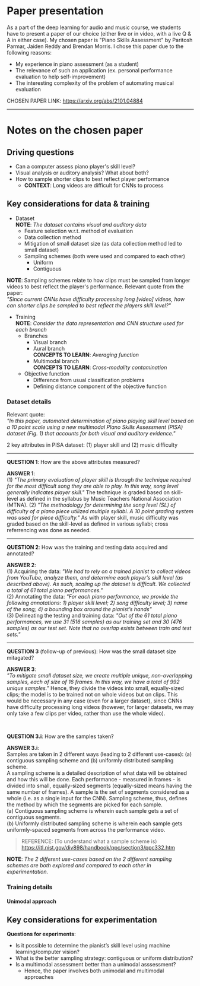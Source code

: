 # Paper presentation
As a part of the deep learning for audio and music course, we students have to present a paper of our choice (either live or in video, with a live Q & A in either case). My chosen paper is "Piano Skills Assessment" by Paritosh Parmar, Jaiden Reddy and Brendan Morris. I chose this paper due to the following reasons:

- My experience in piano assessment (as a student)
- The relevance of such an application (ex. personal performance evaluation to help self-improvement)
- The interesting complexity of the problem of automating musical evaluation

CHOSEN PAPER LINK: https://arxiv.org/abs/2101.04884

---

# Notes on the chosen paper
## Driving questions
- Can a computer assess piano player's skill level?
- Visual analysis or auditory analysis? What about both?
- How to sample shorter clips to best reflect player performance
    - **CONTEXT**: Long videos are difficult for CNNs to process

## Key considerations for data & training
- Dataset <br> **NOTE**: _The dataset contains visual and auditory data_
    - Feature selection w.r.t. method of evaluation
    - Data collection method
    - Mitigation of small dataset size (as data collection method led to small dataset)
    - Sampling schemes (both were used and compared to each other)
        - Uniform
        - Contiguous
     
**NOTE**: Sampling schemes relate to how clips must be sampled from longer videos to best reflect the player's performance. Relevant quote from the paper: <br> _"Since current CNNs have difficulty processing long [video] videos, how can shorter clips be sampled to best reflect the players skill level?"_

- Training <br> **NOTE**: _Consider the data representation and CNN structure used for each branch_
    - Branches
        - Visual branch
        - Aural branch <br> **CONCEPTS TO LEARN**: _Averaging function_
        - Multimodal branch <br> **CONCEPTS TO LEARN**: _Cross-modality contamination_
    - Objective function
        - Difference from usual classification problems
        - Defining distance component of the objective function
     
### Dataset details
Relevant quote: <br> _"In this paper, automated determination of piano playing skill level based on a 10 point scale using a new multimodal PIano Skills Assessment (PISA) dataset (Fig. 1) that accounts for both visual and auditory evidence."_

2 key attributes in PISA dataset: (1) player skill and (2) music difficulty

---

**QUESTION 1**: How are the above attributes measured?

**ANSWER 1**: <br> (1) _"The primary evaluation of player skill is through the technique required for the most difficult song they are able to play. In this way, song level generally indicates player skill."_ The technique is graded based on skill-level as defined in the syllabus by Music Teachers National Association (MTNA). (2) _"The methodology for determining the song level (SL) of difficulty of a piano piece utilized multiple syllabi. A 10 point grading system was used for piece difficulty."_ As with player skill, music difficulty was graded based on the skill-level as defined in various syllabi; cross referrencing was done as needed.

---

**QUESTION 2**: How was the training and testing data acquired and annotated?

**ANSWER 2**: <br> (1) Acquiring the data: _"We had to rely on a trained pianist to collect videos from YouTube, analyze them, and determine each player’s skill level (as described above). As such, scaling up the dataset is difficult. We collected a total of 61 total piano performances."_ <br> (2) Annotating the data: _"For each piano performance, we provide the following annotations: 1) player skill level; 2) song difficulty level; 3) name of the song; 4) a bounding box around the pianist’s hands"_ <br> (3) Delineating the testing and training data: _"Out of the 61 total piano performances, we use 31 (516 samples) as our training set and 30 (476 samples) as our test set. Note that no overlap exists between train and test sets."_

---

**QUESTION 3** (follow-up of previous): How was the small dataset size mitagated?

**ANSWER 3**: <br> _"To mitigate small dataset size, we create multiple unique, non-overlapping samples, each of size of 16 frames. In this way, we have a total of 992 unique samples."_ Hence, they divide the videos into small, equally-sized clips; the model is to be trained not on whole videos but on clips. This would be necessary in any case (even for a larger dataset), since CNNs have difficulty processing long videos (however, for larger datasets, we may only take a few clips per video, rather than use the whole video).

<br>

**QUESTION 3.i**: How are the samples taken?

**ANSWER 3.i**: <br> Samples are taken in 2 different ways (leading to 2 different use-cases): (a) contiguous sampling scheme and (b) uniformly distributed sampling scheme. <br> A sampling scheme is a detailed description of what data will be obtained and how this will be done. Each performance - measured in frames - is divided into small, equally-sized segments (equally-sized means having the same number of frames). A sample is the set of segments considered as a whole (i.e. as a single input for the CNN). Sampling scheme, thus, defines the method by which the segments are picked for each sample. <br> (a) Contiguous sampling scheme is wherein each sample gets a set of contiguous segments. <br> (b) Uniformly distributed sampling scheme is wherein each sample gets uniformly-spaced segments from across the performance video.

> REFERENCE: (To understand what a sample scheme is) https://itl.nist.gov/div898/handbook/ppc/section3/ppc332.htm

**NOTE**: _The 2 different use-cases based on the 2 different sampling schemes are both explored and compared to each other in experimentation._

### Training details


#### Unimodal approach

## Key considerations for experimentation
**Questions for experiments**:

- Is it possible to determine the pianist’s skill level using machine learning/computer vision?
- What is the better sampling strategy: contiguous or uniform distribution?
- Is a multimodal assessment better than a unimodal asssessment?
    - Hence, the paper involves both unimodal and multimodal approaches

